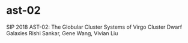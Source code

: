 # ast-02
SIP 2018 AST-02: The Globular Cluster Systems of Virgo Cluster Dwarf Galaxies
Rishi Sankar, Gene Wang, Vivian Liu
